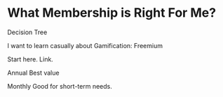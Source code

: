 # What Membership is Right For Me? 

Decision Tree

I want to learn casually about Gamification: Freemium

Start here. Link.

Annual
Best value

Monthly
Good for short-term needs. 

